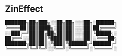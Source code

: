 # ZinEffect


███████╗██╗███╗░░██╗██╗░░░██╗░██████╗
╚════██║██║████╗░██║██║░░░██║██╔════╝
░░███╔═╝██║██╔██╗██║██║░░░██║╚█████╗░
██╔══╝░░██║██║╚████║██║░░░██║░╚═══██╗
███████╗██║██║░╚███║╚██████╔╝██████╔╝
╚══════╝╚═╝╚═╝░░╚══╝░╚═════╝░╚═════╝░
